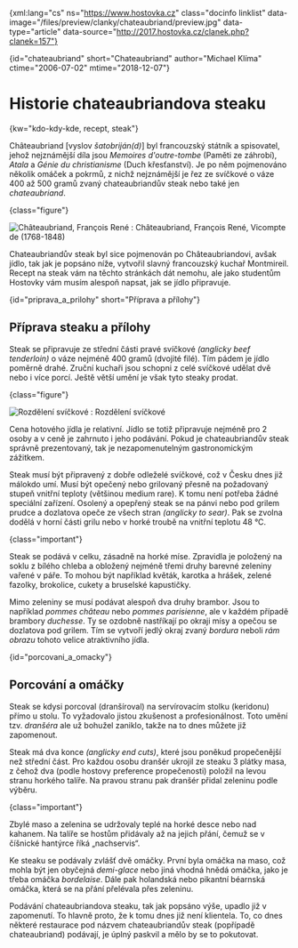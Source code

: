 
{xml:lang="cs" ns="https://www.hostovka.cz" class="docinfo linklist" data-image="/files/preview/clanky/chateaubriand/preview.jpg" data-type="article" data-source="http://2017.hostovka.cz/clanek.php?clanek=157"}

{id="chateaubriand" short="Chateaubriand" author="Michael Klíma" ctime="2006-07-02" mtime="2018-12-07"}

# Historie chateaubriandova steaku

<!-- generated attribute kw by user_udpatekw.sh on 2019-03-13, do not edit -->

{kw="kdo-kdy-kde, recept, steak"}

Châteaubriand [vyslov _šatobriján(d)_] byl francouzský státník a spisovatel, jehož nejznámější díla jsou _Memoires d'outre-tombe_ (Paměti ze záhrobí), _Atala_ a _Génie du christianisme_ (Duch křesťanství). Je po něm pojmenováno několik omáček a pokrmů, z nichž nejznámější je řez ze svíčkové o váze 400 až 500 gramů zvaný chateaubriandův steak nebo také jen _chateaubriand_.

{class="figure"}

![Châteaubriand, François René][1] 
:   Châteaubriand, François René, Vicompte de (1768-1848)

Chateaubriandův steak byl sice pojmenován po Châteaubriandovi, avšak jídlo, tak jak je popsáno níže, vytvořil slavný francouzský kuchař Montmireil. Recept na steak vám na těchto stránkách dát nemohu, ale jako studentům Hostovky vám musím alespoň napsat, jak se jídlo připravuje.

{id="priprava\_a\_prilohy" short="Příprava a přílohy"}

## Příprava steaku a přílohy

Steak se připravuje ze střední části pravé svíčkové _(anglicky beef tenderloin)_ o váze nejméně 400 gramů (dvojité filé). Tím pádem je jídlo poměrně drahé. Zruční kuchaři jsou schopni z celé svíčkové udělat dvě nebo i více porcí. Ještě větší umění je však tyto steaky prodat.

{class="figure"}

![Rozdělení svíčkové][2] 
:   Rozdělení svíčkové

Cena hotového jídla je relativní. Jídlo se totiž připravuje nejméně pro 2 osoby a v ceně je zahrnuto i jeho podávání. Pokud je chateaubriandův steak správně prezentovaný, tak je nezapomenutelným gastronomickým zážitkem.

Steak musí být připravený z dobře odleželé svíčkové, což v Česku dnes již málokdo umí. Musí být opečený nebo grilovaný přesně na požadovaný stupeň vnitřní teploty (většinou medium rare). K tomu není potřeba žádné speciální zařízení. Osolený a opepřený steak se na pánvi nebo pod grilem prudce a dozlatova opeče ze všech stran _(anglicky to sear)_. Pak se zvolna dodělá v horní části grilu nebo v horké troubě na vnitřní teplotu 48 °C.

{class="important"}

Steak se podává v celku, zásadně na horké míse. Zpravidla je položený na soklu z bílého chleba a obložený nejméně třemi druhy barevné zeleniny vařené v páře. To mohou být například květák, karotka a hrášek, zelené fazolky, brokolice, cukety a bruselské kapustičky.

Mimo zeleniny se musí podávat alespoň dva druhy brambor. Jsou to například _pommes château_ nebo _pommes parisienne_, ale v každém případě brambory _duchesse_. Ty se ozdobně nastříkají po okraji mísy a opečou se dozlatova pod grilem. Tím se vytvoří jedlý okraj zvaný _bordura_ neboli _rám obrazu_ tohoto velice atraktivního jídla.

{id="porcovani\_a\_omacky"}

## Porcování a omáčky

Steak se kdysi porcoval (dranšíroval) na servírovacím stolku (keridonu) přímo u stolu. To vyžadovalo jistou zkušenost a profesionálnost. Toto umění tzv. _dranšéra_ ale už bohužel zaniklo, takže na to dnes můžete již zapomenout.

Steak má dva konce _(anglicky end cuts)_, které jsou poněkud propečenější než střední část. Pro každou osobu dranšér ukrojil ze steaku 3 plátky masa, z čehož dva (podle hostovy preference propečenosti) položil na levou stranu horkého talíře. Na pravou stranu pak dranšér přidal zeleninu podle výběru.

{class="important"}

Zbylé maso a zelenina se udržovaly teplé na horké desce nebo nad kahanem. Na talíře se hostům přidávaly až na jejich přání, čemuž se v číšnické hantýrce říká „nachservis“.

Ke steaku se podávaly zvlášť dvě omáčky. První byla omáčka na maso, což mohla být jen obyčejná _demi-glace_ nebo jiná vhodná hnědá omáčka, jako je třeba omáčka _bordelaise_. Dále pak holandská nebo pikantní béarnská omáčka, která se na přání přelévala přes zeleninu.

Podávání chateaubriandova steaku, tak jak popsáno výše, upadlo již v zapomenutí. To hlavně proto, že k tomu dnes již není klientela. To, co dnes některé restaurace pod názvem chateaubriandův steak (popřípadě chateaubriand) podávají, je úplný paskvil a mělo by se to pokutovat.

 [1]: /files/thumbs/clanky/chateaubriand/2-7-06-1.jpg
 [2]: /files/preview/clanky/chateaubriand/2-7-06-2.jpg

